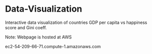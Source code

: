# Data-Visualization
Interactive data visualization of countries GDP per capita vs happiness score and Gini coeff.

Note: Webpage is hosted at AWS

ec2-54-209-66-71.compute-1.amazonaws.com
